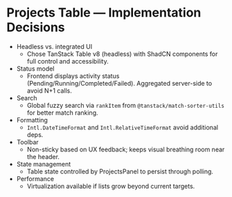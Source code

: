 # Projects Table — Implementation Decisions

- Headless vs. integrated UI
  - Chose TanStack Table v8 (headless) with ShadCN components for full control and accessibility.
- Status model
  - Frontend displays activity status (Pending/Running/Completed/Failed). Aggregated server-side to avoid N+1 calls.
- Search
  - Global fuzzy search via `rankItem` from `@tanstack/match-sorter-utils` for better match ranking.
- Formatting
  - `Intl.DateTimeFormat` and `Intl.RelativeTimeFormat` avoid additional deps.
- Toolbar
  - Non-sticky based on UX feedback; keeps visual breathing room near the header.
- State management
  - Table state controlled by ProjectsPanel to persist through polling.
- Performance
  - Virtualization available if lists grow beyond current targets.

